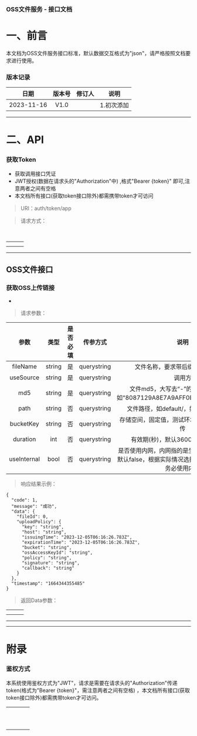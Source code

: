 ### OSS文件服务 - 接口文档

# 一、前言

​	本文档为OSS文件服务接口标准，默认数据交互格式为"json"，请严格按照文档要求进行使用。

### 版本记录

|    日期    | 版本号 | 修订人 |    说明    |
| :--------: | :----: | :----: | :--------: |
| 2023-11-16 |  V1.0  |        | 1.初次添加 |



------



# 二、API

### 获取Token

- 获取调用接口凭证
- JWT授权(数据在请求头的"Authorization"中) ,格式"Bearer {token}" 即可,注意两者之间有空格
- 本文档所有接口(获取token接口除外)都需携带token才可访问

> URI：auth/token/app

> 请求方式：

​	

|      |      |      |
| :--: | :--: | :--: |
|      |      |      |
|      |      |      |

------

## OSS文件接口

### 获取OSS上传链接

- 

> 请求参数：

|    参数     |  类型  | 是否必填 |  传参方式   |                             说明                             |
| :---------: | :----: | :------: | :---------: | :----------------------------------------------------------: |
|  fileName   | string |    是    | querystring |              文件名称，要求带后缀，如“123.txt”               |
|  useSource  | string |    是    | querystring |                            调用方                            |
|     md5     | string |    是    | querystring | 文件md5，大写去“-”的md5，长度32，如“8087129A8E7A9AFF0E49F213826EB29B” |
|    path     | string |    否    | querystring |           文件路径，如default/，如有多层请用/隔开            |
|  bucketKey  | string |    否    | querystring |        存储空间，固定值，测试环境“1”，生产环境无需传         |
|  duration   |  int   |    否    | querystring |              有效期(秒)，默认3600，最大为86400               |
| useInternal |  bool  |    否    | querystring | 是否使用内网，内网指的是生产环境的内网环境，默认false，根据实际情况选择，建议能使用内网请务必使用内网 |

> 响应结果示例：

```
{
  "code": 1,
  "message": "成功",
  "data": {
    "fileId": 0,
    "uploadPolicy": {
      "key": "string",
      "host": "string",
      "issuingTime": "2023-12-05T06:16:26.783Z",
      "expirationTime": "2023-12-05T06:16:26.783Z",
      "bucket": "string",
      "ossAccessKeyId": "string",
      "policy": "string",
      "signature": "string",
      "callback": "string"
    }
  },
  "timestamp": "1664344355485"
}
```

> 返回Data参数：

|      |      |      |
| :--: | :--: | :--: |
|      |      |      |
|      |      |      |



------



------

# 附录

### 鉴权方式

​	本系统使用鉴权方式为"JWT"，请求是需要在请求头的"Authorization"传递token(格式为"Bearer {token}"，需注意两者之间有空格) ，本文档所有接口(获取token接口除外)都需携带token才可访问。

> 

|      |      |      |      |
| ---- | ---- | ---- | ---- |
|      |      |      |      |
|      |      |      |      |
|      |      |      |      |
|      |      |      |      |
|      |      |      |      |
|      |      |      |      |
|      |      |      |      |
|      |      |      |      |
|      |      |      |      |
|      |      |      |      |


